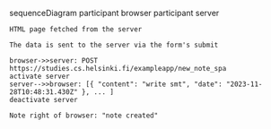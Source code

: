 sequenceDiagram
participant browser
participant server

    HTML page fetched from the server

    The data is sent to the server via the form's submit

    browser->>server: POST https://studies.cs.helsinki.fi/exampleapp/new_note_spa
    activate server
    server-->>browser: [{ "content": "write smt", "date": "2023-11-28T10:48:31.430Z" }, ... ]
    deactivate server

    Note right of browser: "note created"
